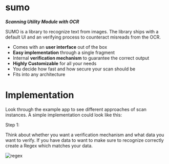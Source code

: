 # sumo

***Scanning Utility Module with OCR***

SUMO is a library to recognize text from images. 
The library ships with a default UI and an verifying process to counteract misreads from the OCR.

- Comes with an **user interface** out of the box
- **Easy implementation** through a single fragment
- Internal **verification mechanism** to guarantee the correct output 
- **Highly Customizable** for all your needs
- You decide how fast and how secure your scan should be
- Fits into any architecture

# Implementation

Look through the example app to see different approaches of scan instances.
A simple implementation could look like this:

Step 1:

Think about whether you want a verification mechanism and what data you want to verify.
If you have data to want to make sure to recognize correctly create a Regex which matches your data.

![regex](./regex.png)


